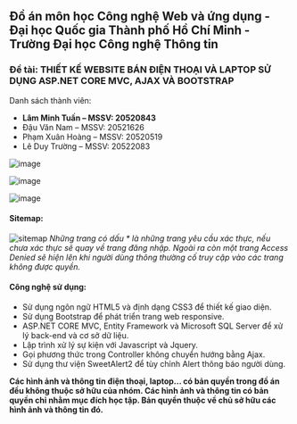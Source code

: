 ## Đồ án môn học Công nghệ Web và ứng dụng - Đại học Quốc gia Thành phố Hồ Chí Minh - Trường Đại học Công nghệ Thông tin
### Đề tài: THIẾT KẾ WEBSITE BÁN ĐIỆN THOẠI VÀ LAPTOP SỬ DỤNG ASP.NET CORE MVC, AJAX VÀ BOOTSTRAP
Danh sách thành viên:
<ul>
 <li><b>Lâm Minh Tuấn – MSSV: 20520843</b></li>
<li>Đậu Văn Nam – MSSV: 20521626</li>
<li>Phạm Xuân Hoàng – MSSV: 20520519</li>
<li>Lê Duy Trường – MSSV: 20522083</li>
 </ul>
 
 ![image](https://user-images.githubusercontent.com/79350128/235312316-f868f024-91e0-4ec6-900e-23c24c2391ee.png)

![image](https://user-images.githubusercontent.com/79350128/235312362-271b479d-68e6-441a-ab68-c822eae26369.png)


![image](https://user-images.githubusercontent.com/79350128/235312339-c4e20801-5b03-4c69-88ea-aa689e0fccd6.png)

 
#### Sitemap:
  ![sitemap](https://user-images.githubusercontent.com/79350128/235311094-2cdc7c00-a0a9-4d8a-a2ed-cafa52ff46d8.png)
<i>Những trang có dấu * là những trang yêu cầu xác thực, nếu chưa xác thực sẽ quay về trang
đăng nhập. Ngoài ra còn một trang Access Denied sẽ hiện lên khi người dùng thông thường cố
truy cập vào các trang không được quyền.</i>
#### Công nghệ sử dụng:
<ul>
 <li>Sử dụng ngôn ngữ HTML5 và định dạng CSS3 để thiết kế giao diện.</li>
 <li>Sử dụng Bootstrap để phát triển trang web responsive.</li>
 <li>ASP.NET CORE MVC, Entity Framework và Microsoft SQL Server để xử lý back-end và cơ sở dữ liệu.</li>
 <li>Lập trình xử lý sự kiện với Javascript và Jquery.</li>
 <li>Gọi phương thức trong Controller không chuyển hướng bằng Ajax.</li>
 <li>Sử dụng thư viện SweetAlert2 để tùy chỉnh Alert thông báo người dùng.</li>
</ul>

<b>Các hình ảnh và thông tin điện thoại, laptop... có bản quyền trong đồ án đều không thuộc sở hữu của nhóm. Các hình ảnh và thông tin có bản quyền chỉ nhằm mục đích học tập. Bản quyền thuộc về chủ sở hữu các hình ảnh và thông tin đó.</b>
